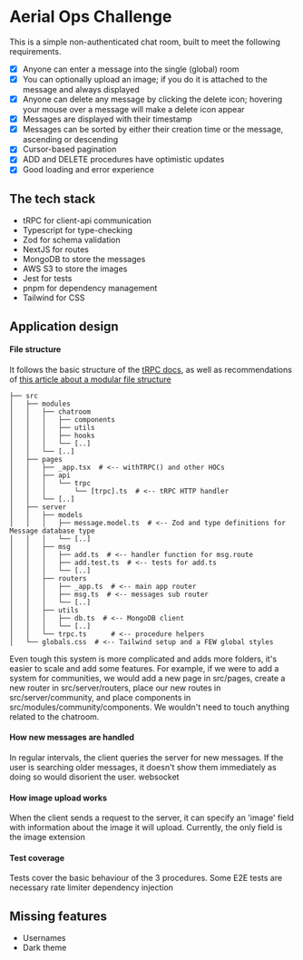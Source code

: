# Aerial Ops Challenge
This is a simple non-authenticated chat room, built to meet the following requirements.
- [X] Anyone can enter a message into the single (global) room
- [X] You can optionally upload an image; if you do it is attached to the message and always displayed
- [X] Anyone can delete any message by clicking the delete icon; hovering your mouse over a message will make a delete icon appear
- [X] Messages are displayed with their timestamp
- [X] Messages can be sorted by either their creation time or the message, ascending or descending
- [X] Cursor-based pagination
- [X] ADD and DELETE procedures have optimistic updates
- [X] Good loading and error experience

## The tech stack
- tRPC for client-api communication
- Typescript for type-checking
- Zod for schema validation
- NextJS for routes
- MongoDB to store the messages
- AWS S3 to store the images
- Jest for tests
- pnpm for dependency management
- Tailwind for CSS

## Application design
#### File structure
It follows the basic structure of the [tRPC docs](https://trpc.io/docs/nextjs/setup#recommended-file-structure),
as well as recommendations of [this article about a modular file structure](https://dev.to/vadorequest/a-2021-guide-about-structuring-your-next-js-project-in-a-flexible-and-efficient-way-472)
```
├── src
│   ├── modules
│   │   ├── chatroom
│   │   │   ├── components
│   │   │   ├── utils
│   │   │   ├── hooks
│   │   │   └── [..]
│   │   └── [..]
│   ├── pages
│   │   ├── _app.tsx  # <-- withTRPC() and other HOCs
│   │   ├── api
│   │   │   └── trpc
│   │   │       └── [trpc].ts  # <-- tRPC HTTP handler
│   │   └── [..]
│   ├── server
│   │   ├── models
│   │   │   ├── message.model.ts  # <-- Zod and type definitions for Message database type
│   │   │   └── [..]
│   │   ├── msg
│   │   │   ├── add.ts  # <-- handler function for msg.route
│   │   │   ├── add.test.ts  # <-- tests for add.ts
│   │   │   └── [..]
│   │   ├── routers
│   │   │   ├── _app.ts  # <-- main app router
│   │   │   ├── msg.ts  # <-- messages sub router
│   │   │   └── [..]
│   │   ├── utils
│   │   │   ├── db.ts  # <-- MongoDB client
│   │   │   └── [..]
│   │   └── trpc.ts      # <-- procedure helpers
│   └── globals.css  # <-- Tailwind setup and a FEW global styles
```
Even tough this system is more complicated and adds more folders, it's easier to scale and add some features.
For example, if we were to add a system for communities, we would add a new page in src/pages, create a new router
in src/server/routers, place our new routes in src/server/community, and place components in src/modules/community/components.
We wouldn't need to touch anything related to the chatroom.

#### How new messages are handled
In regular intervals, the client queries the server for new messages. If the user is searching older messages, it doesn't
show them immediately as doing so would disorient the user.
websocket 
#### How image upload works
When the client sends a request to the server, it can specify an 'image' field with information about the image
it will upload. Currently, the only field is the image extension
#### Test coverage
Tests cover the basic behaviour of the 3 procedures.
Some E2E tests are necessary
rate limiter
dependency injection
## Missing features
* Usernames
* Dark theme